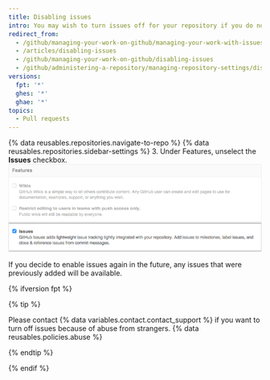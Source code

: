 ```yaml
---
title: Disabling issues
intro: You may wish to turn issues off for your repository if you do not accept contributions or bug reports.
redirect_from:
  - /github/managing-your-work-on-github/managing-your-work-with-issues-and-pull-requests/disabling-issues
  - /articles/disabling-issues
  - /github/managing-your-work-on-github/disabling-issues
  - /github/administering-a-repository/managing-repository-settings/disabling-issues
versions:
  fpt: '*'
  ghes: '*'
  ghae: '*'
topics:
  - Pull requests
---
```

{% data reusables.repositories.navigate-to-repo %}
{% data reusables.repositories.sidebar-settings %}
3. Under Features, unselect the **Issues** checkbox.
  ![Remove Issues checkbox](/assets/images/help/issues/issues_settings_remove_from_repo.png)

If you decide to enable issues again in the future, any issues that were previously added will be available.

{% ifversion fpt %}

{% tip %}

Please contact {% data variables.contact.contact_support %} if you want to turn off issues because of abuse from strangers.
{% data reusables.policies.abuse %}

{% endtip %}

{% endif %}

